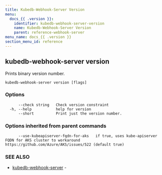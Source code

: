 ```yaml
---
title: Kubedb-Webhook-Server Version
menu:
  docs_{{ .version }}:
    identifier: kubedb-webhook-server-version
    name: Kubedb-Webhook-Server Version
    parent: reference-webhook-server
menu_name: docs_{{ .version }}
section_menu_id: reference
---
```

## kubedb-webhook-server version

Prints binary version number.

```
kubedb-webhook-server version [flags]
```

### Options

```
      --check string   Check version constraint
  -h, --help           help for version
      --short          Print just the version number.
```

### Options inherited from parent commands

```
      --use-kubeapiserver-fqdn-for-aks   if true, uses kube-apiserver FQDN for AKS cluster to workaround https://github.com/Azure/AKS/issues/522 (default true)
```

### SEE ALSO

* [kubedb-webhook-server](/docs/reference/webhook-server/kubedb-webhook-server.md)	 - 

